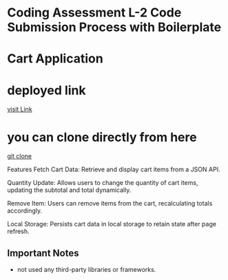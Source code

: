 # Coding Assessment L-2 Code Submission Process with Boilerplate
# Cart Application

# deployed link

[visit Link](https://singhscriptor.github.io/L2-Assesment/)

# you can clone directly from here

[git clone](https://github.com/singhScriptor/L2-assement.git)


Features
Fetch Cart Data: Retrieve and display cart items from a JSON API.

Quantity Update: Allows users to change the quantity of cart items, updating the subtotal and total dynamically.

Remove Item: Users can remove items from the cart, recalculating totals accordingly.

Local Storage: Persists cart data in local storage to retain state after page refresh.




## Important Notes

- not used any third-party libraries or frameworks.


